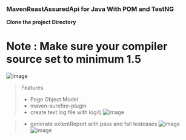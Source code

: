 ### MavenReastAssuredApi for Java With POM and TestNG

**Clone the project Directory**

# Note : Make sure your compiler source set to minimum 1.5
![image](https://user-images.githubusercontent.com/128251609/228705752-df454a96-b2ab-4834-b4ed-5c8ab48d4384.png)


> Features
> - Page Object Model
> - maven-surefire-plugin
> - create text log file with log4j 
![image](https://user-images.githubusercontent.com/128251609/228706000-5d7f6c4b-4a0b-4854-988d-6885a48a1b1f.png)

> - generate extentReport with pass and fail testcases 
![image](https://user-images.githubusercontent.com/128251609/228706237-394e8b5e-fd38-45c1-b6a5-dc1189761d6d.png)
![image](https://user-images.githubusercontent.com/128251609/228706390-aeada965-64e2-454d-8d27-8e4274142ab0.png)





